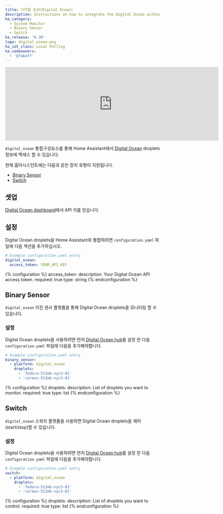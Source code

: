 ```yaml
---
title: 디지털 오션(Digital Ocean)
description: Instructions on how to integrate the Digital Ocean within Home Assistant.
ha_category:
  - System Monitor
  - Binary Sensor
  - Switch
ha_release: '0.30'
logo: digital_ocean.png
ha_iot_class: Local Polling
ha_codeowners:
  - '@fabaff'
---
```


<iframe width="690" height="238" src="https://www.youtube.com/embed/UMfJNg_SVj0" frameborder="0" allow="accelerometer; autoplay; encrypted-media; gyroscope; picture-in-picture" allowfullscreen>
</iframe>

`digital_ocean` 통합구성요소를 통해 Home Assistant에서 [Digital Ocean](https://www.digitalocean.com/) droplets 정보에 액세스 할 수 있습니다.

현재 홈어시스턴트에는 다음과 같은 장치 유형이 지원됩니다.

- [Binary Sensor](/integrations/digital_ocean/#binary-sensor)
- [Switch](/integrations/digital_ocean/#switch)

## 셋업

[Digital Ocean dashboard](https://cloud.digitalocean.com/settings/api/tokens)에서 API 키를 얻습니다.

## 설정

Digital Ocean droplets을 Home Assistant와 통합하려면 `configuration.yaml` 파일에 다음 섹션을 추가하십시오.

```yaml
# Example configuration.yaml entry
digital_ocean:
  access_token: YOUR_API_KEY
```

{% configuration %}
access_token:
  description: Your Digital Ocean API access token.
  required: true
  type: string
{% endconfiguration %}

## Binary Sensor

`digital_ocean` 이진 센서 플랫폼을 통해 Digital Ocean droplets을 모니터링 할 수 있습니다.

### 설정

Digital Ocean droplets을 사용하려면 먼저 [Digital Ocean hub](/integrations/digital_ocean/)를 설정 한 다음 `configuration.yaml` 파일에 다음을 추가해야합니다.

```yaml
# Example configuration.yaml entry
binary_sensor:
  - platform: digital_ocean
    droplets:
      - 'fedora-512mb-nyc3-01'
      - 'coreos-512mb-nyc3-01'
```

{% configuration %}
droplets:
  description: List of droplets you want to monitor.
  required: true
  type: list
{% endconfiguration %}

## Switch

`digital_ocean` 스위치 플랫폼을 사용하면 Digital Ocean droplets을 제어(start/stop)할 수 있습니다.

### 설정

Digital Ocean droplets을 사용하려면 먼저 [Digital Ocean hub](/integrations/digital_ocean/)를 설정 한 다음 `configuration.yaml` 파일에 다음을 추가해야합니다.

```yaml
# Example configuration.yaml entry
switch:
  - platform: digital_ocean
    droplets:
      - 'fedora-512mb-nyc3-01'
      - 'coreos-512mb-nyc3-01'
```

{% configuration %}
droplets:
  description: List of droplets you want to control.
  required: true
  type: list
{% endconfiguration %}
